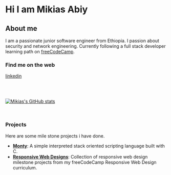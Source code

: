 # Hi I am Mikias Abiy

## About me

I am a passionate junior software engineer from Ethiopia. I passion about security and network engineering. Currently following a full stack developer learning path on [freeCodeCamp](https://www.freecodecamp.org/).

### Find me on the web
[linkedin](https://www.linkedin/in/mikias-abiy) 

<br>
<br>

[![Mikias's GitHub stats](https://github-readme-stats.vercel.app/api?username=mikias-abiy)](https://github.com/anuraghazra/github-readme-stats)

<br>

### Projects
Here are some mile stone projects i have done.
* [**Monty**](https://github.clm/mikias-abiy/monty/): A simple interpreted stack oriented scripting language built with C.
* [**Responsive Web Designs**](https://github.com/mikias-abiy/responsive_web_designs): Collection of responsive web design milestone projects from my freeCodeCamp Responsive Web Design curriculum. 

